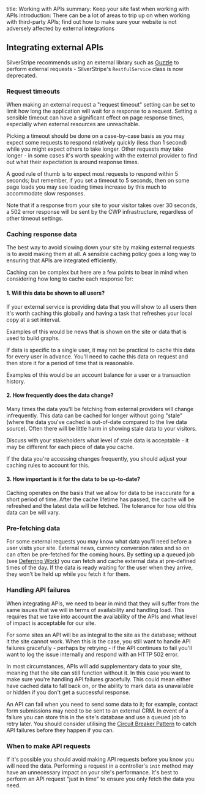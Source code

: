 title: Working with APIs
summary: Keep your site fast when working with APIs
introduction: There can be a lot of areas to trip up on when working with third-party APIs; find out how to make sure 
your website is not adversely affected by external integrations

## Integrating external APIs

SilverStripe recommends using an external library such as [Guzzle](https://github.com/guzzle/guzzle) to perform external
requests - SilverStripe's `RestfulService` class is now deprecated.

### Request timeouts

When making an external request a "request timeout" setting can be set to limit how long the application will wait 
for a response to a request. Setting a sensible timeout can have a significant effect on page response times, 
especially when external resources are unreachable.

Picking a timeout should be done on a case-by-case basis as you may expect some requests to respond relatively quickly 
(less than 1 second) while you might expect others to take longer. Other requests may take longer - in some cases it's 
worth speaking with the external provider to find out what their expectation is around response times.

A good rule of thumb is to expect most requests to respond within 5 seconds; but remember, if you set a timeout to 5 
seconds, then on some page loads you may see loading times increase by this much to accommodate slow responses. 

<div class="notice">
Note that if a response from your site to your visitor takes over 30 seconds, a 502 error response will be sent by the
CWP infrastructure, regardless of other timeout settings.
</div>

### Caching response data

The best way to avoid slowing down your site by making external requests is to avoid making them at all. A sensible 
caching policy goes a long way to ensuring that APIs are integrated efficiently. 

Caching can be complex but here are a few points to bear in mind when considering how long to cache each response for:

#### 1. Will this data be shown to all users?

If your external service is providing data that you will show to all users then it's worth caching this globally and 
having a task that refreshes your local copy at a set interval.

Examples of this would be news that is shown on the site or data that is used to build graphs.

If data is specific to a single user, it may not be practical to cache this data for every user in advance. You'll 
need to cache this data on request and then store it for a period of time that is reasonable.
 
Examples of this would be an account balance for a user or a transaction history.

#### 2. How frequently does the data change?

Many times the data you'll be fetching from external providers will change infrequently. This data can be cached for 
longer without going "stale" (where the data you've cached is out-of-date compared to the live data source). Often there
will be little harm in showing stale data to your visitors.

<div class="notice">
Discuss with your stakeholders what level of stale data is acceptable - it may be different for each piece of data 
you cache.
</div>

If the data you're accessing changes frequently, you should adjust your caching rules to account for this.

#### 3. How important is it for the data to be up-to-date?

Caching operates on the basis that we allow for data to be inaccurate for a short period of time. After the cache 
lifetime has passed, the cache will be refreshed and the latest data will be fetched. The tolerance for how old this 
data can be will vary.

### Pre-fetching data

For some external requests you may know what data you'll need before a user visits your site. External news, currency
conversion rates and so on can often be pre-fetched for the coming hours. By setting up a queued job (see 
[Deferring Work](https://www.cwp.govt.nz/developer-docs/en/performance_guide/deferring_work/)) you can fetch and cache 
external data at pre-defined times of the day. If the data is ready waiting for the user when they arrive, they won't be
held up while you fetch it for them.

### Handling API failures

When integrating APIs, we need to bear in mind that they will suffer from the same issues that we will in terms of 
availability and handling load. This requires that we take into account the availability of the APIs and what level of 
impact is acceptable for our site.

For some sites an API will be as integral to the site as the database; without it the site cannot work. When this is 
the case, you still want to handle API failures gracefully - perhaps by retrying - if the API continues to fail 
you'll want to log the issue internally and respond with an HTTP 502 error.

In most circumstances, APIs will add supplementary data to your site, meaning that the site can still function without 
it. In this case you want to make sure you're handling API failures gracefully. This could mean either have cached data 
to fall back on, or the ability to mark data as unavailable or hidden if you don't get a successful response.

An API can fail when you need to send some data to it; for example, contact form submissions may need to be sent to an
external CRM. In event of a failure you can store this in the site's database and use a queued job to retry later. You
should consider utilising the [Circuit Breaker Pattern](https://martinfowler.com/bliki/CircuitBreaker.html) to catch 
API failures before they happen if you can.
 
### When to make API requests

If it's possible you should avoid making API requests before you know you will need the data. Performing a request in
a controller's `init` method may have an unnecessary impact on your site's performance. It's best to perform an API 
request "just in time" to ensure you only fetch the data you need.